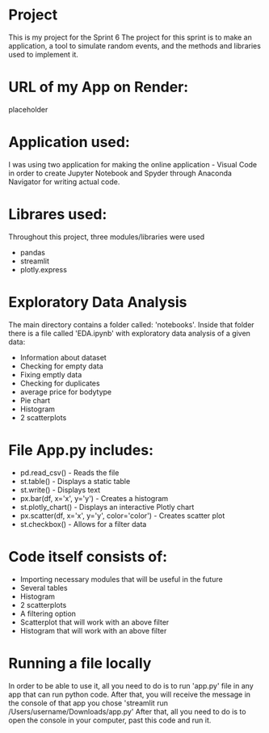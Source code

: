 # Project

This is my project for the Sprint 6
The project for this sprint is to make an application, a tool to simulate random events, and the methods and libraries used to implement it.

# URL of my App on Render: 
placeholder

# Application used:
I was using two application for making the online application - Visual Code in order to create Jupyter Notebook and Spyder through Anaconda Navigator for writing actual code. 

# Librares used: 
Throughout this project, three modules/libraries were used
- pandas
- streamlit
- plotly.express

# Exploratory Data Analysis
The main directory contains a folder called: 'notebooks'. Inside that folder there is a file called 'EDA.ipynb' with exploratory data analysis of a given data:

- Information about dataset
- Checking for empty data
- Fixing emptly data
- Checking for duplicates
- average price for bodytype
- Pie chart 
- Histogram
- 2 scatterplots

# File App.py includes:

- pd.read_csv() - Reads the file
- st.table() - Displays a static table
- st.write() - Displays text
- px.bar(df, x='x', y='y') - Creates a histogram
- st.plotly_chart() - Displays an interactive Plotly chart
- px.scatter(df, x='x', y='y', color='color') - Creates scatter plot
- st.checkbox() - Allows for a filter data


# Code itself consists of: 

- Importing necessary modules that will be useful in the future
- Several tables
- Histogram
- 2 scatterplots
- A filtering option
- Scatterplot that will work with an above filter
- Histogram that will work with an above filter

# Running a file locally
In order to be able to use it, all you need to do is to run 'app.py' file in any app that can run python code. After that, you will receive the message in the console of that app you chose 'streamlit run /Users/username/Downloads/app.py'
After that, all you need to do is to open the console in your computer, past this code and run it. 
